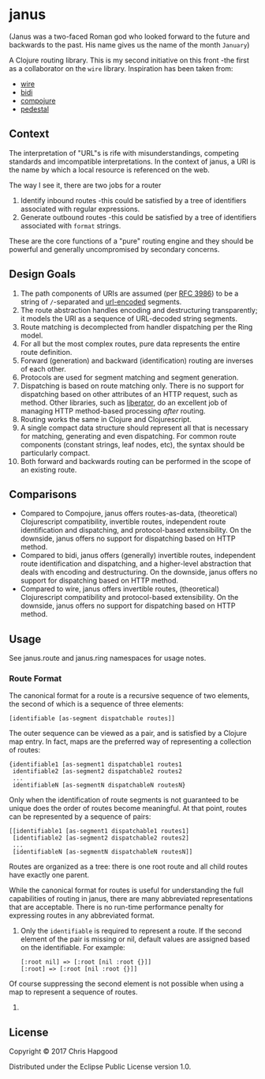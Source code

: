 # janus
(Janus was a two-faced Roman god who looked forward to the future and backwards to the past.  His name gives us the name of the month `January`)

A Clojure routing library.  This is my second initiative on this front -the first as a collaborator on the `wire` library.  Inspiration has been taken from:

 * [wire](https://github.com/mwmitchell/wire)
 * [bidi](https://github.com/juxt/bidi)
 * [compojure](https://github.com/weavejester/compojure)
 * [pedestal](https://github.com/pedestal/pedestal)

## Context
The interpretation of "URL"s is rife with misunderstandings, competing standards and imcompatible interpretations.  In the context of janus, a URI is the name by which a local resource is referenced on the web.

The way I see it, there are two jobs for a router

1. Identify inbound routes -this could be satisfied by a tree of identifiers associated with regular expressions.
2. Generate outbound routes -this could be satisfied by a tree of identifiers associated with `format` strings.

These are the core functions of a "pure" routing engine and they should be powerful and generally uncompromised by secondary concerns.

## Design Goals
 1. The path components of URIs are assumed (per [RFC 3986](https://en.wikipedia.org/wiki/Uniform_Resource_Identifier#Syntax)) to be a string of `/`-separated and [url-encoded](https://en.wikipedia.org/wiki/Percent-encoding) segments.
 1. The route abstraction handles encoding and destructuring transparently; it models the URI
    as a sequence of URL-decoded string segments.
 1. Route matching is decomplected from handler dispatching per the Ring model.
 1. For all but the most complex routes, pure data represents the entire route definition.
 1. Forward (generation) and backward (identification) routing are inverses of each other.
 1. Protocols are used for segment matching and segment generation.
 1. Dispatching is based on route matching only.  There is no support for dispatching based on other attributes of an HTTP request, such as method.  Other libraries, such as [liberator](https://github.com/clojure-liberator/liberator), do an excellent job of managing HTTP method-based processing _after_ routing.
 1. Routing works the same in Clojure and Clojurescript.
 1. A single compact data structure should represent all that is necessary for matching, generating and even dispatching.  For common route components (constant strings, leaf nodes, etc), the syntax should be particularly compact.
 1. Both forward and backwards routing can be performed in the scope of an existing route.

## Comparisons
 * Compared to Compojure, janus offers routes-as-data, (theoretical) Clojurescript compatibility, invertible routes, independent route identification and dispatching, and protocol-based extensibility.   On the downside, janus offers no support for dispatching based on HTTP method.
 * Compared to bidi, janus offers (generally) invertible routes, independent route identification and dispatching, and a higher-level abstraction that deals with encoding and destructuring.  On the downside, janus offers no support for dispatching based on HTTP method.
 * Compared to wire, janus offers invertible routes, (theoretical) Clojurescript compatibility and protocol-based extensibility.  On the downside, janus offers no support for dispatching based on HTTP method.

## Usage

See janus.route and janus.ring namespaces for usage notes.

### Route Format

The canonical format for a route is a recursive sequence of two elements, the second of which is a sequence of three elements:

    [identifiable [as-segment dispatchable routes]]

The outer sequence can be viewed as a pair, and is satisfied by a Clojure map entry.  In fact, maps are the preferred way of representing a collection of routes:

    {identifiable1 [as-segment1 dispatchable1 routes1
     identifiable2 [as-segment2 dispatchable2 routes2
	 ...
     identifiableN [as-segmentN dispatchableN routesN}

Only when the identification of route segments is not guaranteed to be unique does the order of routes become meaningful.  At that point, routes can be represented by a sequence of pairs:

    [[identifiable1 [as-segment1 dispatchable1 routes1]
     [identifiable2 [as-segment2 dispatchable2 routes2]
	 ...
     [identifiableN [as-segmentN dispatchableN routesN]]

Routes are organized as a tree: there is one root route and all child routes have exactly one parent.

While the canonical format for routes is useful for understanding the full capabilities of routing in janus, there are many abbreviated representations that are acceptable.  There is no run-time performance penalty for expressing routes in any abbreviated format.

 1. Only the `identifiable` is required to represent a route.  If the second element of the pair is missing or nil, default values are assigned based on the identifiable.  For example:

        [:root nil] => [:root [nil :root {}]]
        [:root] => [:root [nil :root {}]]

  Of course suppressing the second element is not possible when using a map to represent a sequence of routes.

 1. 

## License

Copyright © 2017 Chris Hapgood

Distributed under the Eclipse Public License version 1.0.
